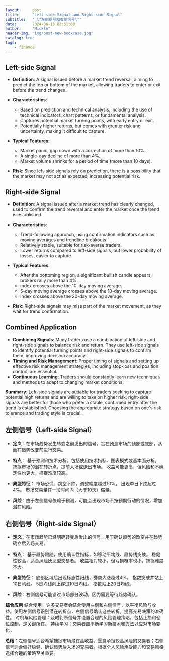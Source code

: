 ```yaml
---
layout:     post
title:      "Left-side Signal and Right-side Signal"
subtitle:   " \"左侧信号和右侧信号\""
date:       2024-06-13 02:51:00
author:     "Mickle"
header-img: "img/post-new-bookcase.jpg"
catalog: true
tags:
    - finance
---
```


## Left-side Signal
- **Definition**: A signal issued before a market trend reversal, aiming to predict the top or bottom of the market, allowing traders to enter or exit before the trend changes.

- **Characteristics**:
  - Based on prediction and technical analysis, including the use of technical indicators, chart patterns, or fundamental analysis.
  - Captures potential market turning points, with early entry or exit.
  - Potentially higher returns, but comes with greater risk and uncertainty, making it difficult to capture.

- **Typical Features**:
  - Market panic, gap down with a correction of more than 10%.
  - A single-day decline of more than 4%.
  - Market volume shrinks for a period of time (more than 10 days).

- **Risk**: Since left-side signals rely on prediction, there is a possibility that the market may not act as expected, increasing potential risk.

## Right-side Signal
- **Definition**: A signal issued after a market trend has clearly changed, used to confirm the trend reversal and enter the market once the trend is established.

- **Characteristics**:
  - Trend-following approach, using confirmation indicators such as moving averages and trendline breakouts.
  - Relatively stable, suitable for risk-averse traders.
  - Lower returns compared to left-side signals, but lower probability of losses, easier to capture.

- **Typical Features**:
  - After the bottoming region, a significant bullish candle appears, brokers rally more than 4%.
  - Index crosses above the 10-day moving average.
  - 5-day moving average crosses above the 10-day moving average.
  - Index crosses above the 20-day moving average.

- **Risk**: Right-side signals may miss part of the market movement, as they wait for trend confirmation.

## Combined Application
- **Combining Signals**: Many traders use a combination of left-side and right-side signals to balance risk and return. They use left-side signals to identify potential turning points and right-side signals to confirm them, improving decision accuracy.
- **Timing and Risk Management**: Proper timing of signals and setting up effective risk management strategies, including stop-loss and position control, are essential.
- **Continuous Learning**: Traders should constantly learn new techniques and methods to adapt to changing market conditions.

**Summary**: Left-side signals are suitable for traders seeking to capture potential high returns and are willing to take on higher risk; right-side signals are better for those who prefer a stable, confirmed entry after the trend is established. Choosing the appropriate strategy based on one's risk tolerance and trading style is crucial.


## 左侧信号（Left-side Signal）
- **定义**：在市场趋势发生转变之前发出的信号，旨在预测市场的顶部或底部，从而在趋势改变前进行交易。 

- **特点**：
基于预测和技术分析，包括使用技术指标、图表模式或基本面分析。
捕捉市场的潜在转折点，提前入场或退出市场。
收益可能更高，但风险和不确定性也更大，捕捉难度较高。

- **典型特征**：
市场恐慌、跳空下跌，调整幅度超过10%。
出现单日下跌超过4%。
市场交易量在一段时间内（大于10天）缩量。

- **风险**：由于左侧信号依赖于预测，可能会出现市场不按预期行动的情况，增加潜在风险。

## 右侧信号（Right-side Signal）
- **定义**：在市场趋势已经明确转变后发出的信号，用于确认趋势的改变并在趋势确立后入场交易。 

- **特点**：
基于趋势跟随，使用确认性指标，如移动平均线、趋势线突破。
稳健性较高，适合风险厌恶型交易者。
收益相对较小，但亏损概率也小，捕捉难度不大。

- **典型特征**：
底部区域后出现标志性阳线，券商大涨超过4%。
指数突破并站上10日均线。
5日均线向上穿过10日均线。
指数站上20日均线。

- **风险**：右侧信号可能错过市场部分波动，因为需要等待趋势确认。

**综合应用**
结合使用：许多交易者会结合使用左侧和右侧信号，以平衡风险与收益。使用左侧信号识别潜在转折点，右侧信号确认这些转折，提高交易决策的准确性。
时机与风险管理：及时判断信号并设置合理的风险管理策略，包括止损和仓位控制，是关键所在。
持续学习：交易者应不断学习新技术和方法以应对市场变化。

**总结**：左侧信号适合希望捕捉市场潜在高收益、愿意承担较高风险的交易者；右侧信号适合偏好稳健、确认趋势后入场的交易者。根据个人风险承受能力和交易风格选择合适的策略至关重要。
